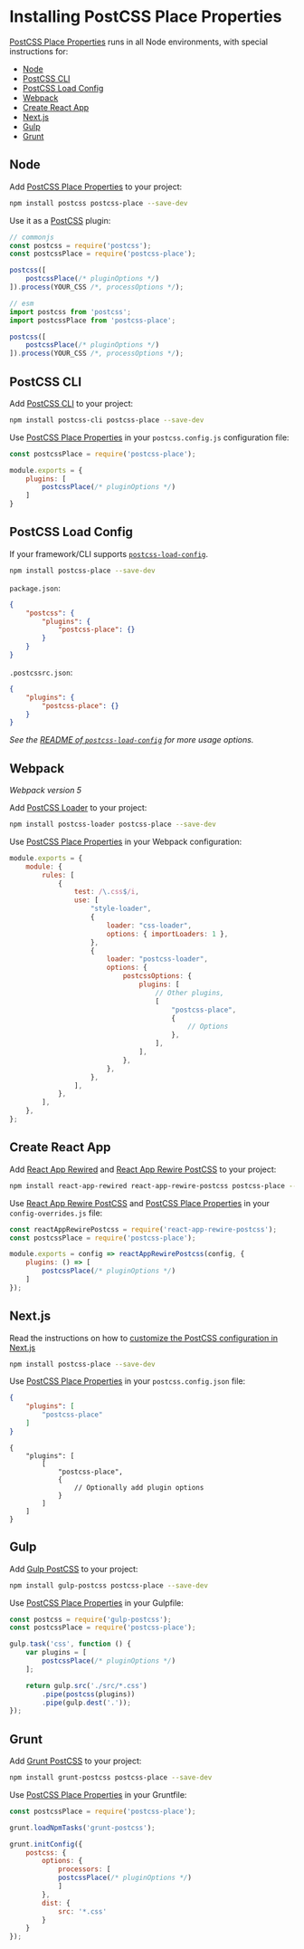 # Installing PostCSS Place Properties

[PostCSS Place Properties] runs in all Node environments, with special instructions for:

- [Node](#node)
- [PostCSS CLI](#postcss-cli)
- [PostCSS Load Config](#postcss-load-config)
- [Webpack](#webpack)
- [Create React App](#create-react-app)
- [Next.js](#nextjs)
- [Gulp](#gulp)
- [Grunt](#grunt)



## Node

Add [PostCSS Place Properties] to your project:

```bash
npm install postcss postcss-place --save-dev
```

Use it as a [PostCSS] plugin:

```js
// commonjs
const postcss = require('postcss');
const postcssPlace = require('postcss-place');

postcss([
	postcssPlace(/* pluginOptions */)
]).process(YOUR_CSS /*, processOptions */);
```

```js
// esm
import postcss from 'postcss';
import postcssPlace from 'postcss-place';

postcss([
	postcssPlace(/* pluginOptions */)
]).process(YOUR_CSS /*, processOptions */);
```

## PostCSS CLI

Add [PostCSS CLI] to your project:

```bash
npm install postcss-cli postcss-place --save-dev
```

Use [PostCSS Place Properties] in your `postcss.config.js` configuration file:

```js
const postcssPlace = require('postcss-place');

module.exports = {
	plugins: [
		postcssPlace(/* pluginOptions */)
	]
}
```

## PostCSS Load Config

If your framework/CLI supports [`postcss-load-config`](https://github.com/postcss/postcss-load-config).

```bash
npm install postcss-place --save-dev
```

`package.json`:

```json
{
	"postcss": {
		"plugins": {
			"postcss-place": {}
		}
	}
}
```

`.postcssrc.json`:

```json
{
	"plugins": {
		"postcss-place": {}
	}
}
```

_See the [README of `postcss-load-config`](https://github.com/postcss/postcss-load-config#usage) for more usage options._

## Webpack

_Webpack version 5_

Add [PostCSS Loader] to your project:

```bash
npm install postcss-loader postcss-place --save-dev
```

Use [PostCSS Place Properties] in your Webpack configuration:

```js
module.exports = {
	module: {
		rules: [
			{
				test: /\.css$/i,
				use: [
					"style-loader",
					{
						loader: "css-loader",
						options: { importLoaders: 1 },
					},
					{
						loader: "postcss-loader",
						options: {
							postcssOptions: {
								plugins: [
									// Other plugins,
									[
										"postcss-place",
										{
											// Options
										},
									],
								],
							},
						},
					},
				],
			},
		],
	},
};
```

## Create React App

Add [React App Rewired] and [React App Rewire PostCSS] to your project:

```bash
npm install react-app-rewired react-app-rewire-postcss postcss-place --save-dev
```

Use [React App Rewire PostCSS] and [PostCSS Place Properties] in your
`config-overrides.js` file:

```js
const reactAppRewirePostcss = require('react-app-rewire-postcss');
const postcssPlace = require('postcss-place');

module.exports = config => reactAppRewirePostcss(config, {
	plugins: () => [
		postcssPlace(/* pluginOptions */)
	]
});
```

## Next.js

Read the instructions on how to [customize the PostCSS configuration in Next.js](https://nextjs.org/docs/advanced-features/customizing-postcss-config)

```bash
npm install postcss-place --save-dev
```

Use [PostCSS Place Properties] in your `postcss.config.json` file:

```json
{
	"plugins": [
		"postcss-place"
	]
}
```

```json5
{
	"plugins": [
		[
			"postcss-place",
			{
				// Optionally add plugin options
			}
		]
	]
}
```

## Gulp

Add [Gulp PostCSS] to your project:

```bash
npm install gulp-postcss postcss-place --save-dev
```

Use [PostCSS Place Properties] in your Gulpfile:

```js
const postcss = require('gulp-postcss');
const postcssPlace = require('postcss-place');

gulp.task('css', function () {
	var plugins = [
		postcssPlace(/* pluginOptions */)
	];

	return gulp.src('./src/*.css')
		.pipe(postcss(plugins))
		.pipe(gulp.dest('.'));
});
```

## Grunt

Add [Grunt PostCSS] to your project:

```bash
npm install grunt-postcss postcss-place --save-dev
```

Use [PostCSS Place Properties] in your Gruntfile:

```js
const postcssPlace = require('postcss-place');

grunt.loadNpmTasks('grunt-postcss');

grunt.initConfig({
	postcss: {
		options: {
			processors: [
			postcssPlace(/* pluginOptions */)
			]
		},
		dist: {
			src: '*.css'
		}
	}
});
```

[Gulp PostCSS]: https://github.com/postcss/gulp-postcss
[Grunt PostCSS]: https://github.com/nDmitry/grunt-postcss
[PostCSS]: https://github.com/postcss/postcss
[PostCSS CLI]: https://github.com/postcss/postcss-cli
[PostCSS Loader]: https://github.com/postcss/postcss-loader
[PostCSS Place Properties]: https://github.com/csstools/postcss-plugins/tree/main/plugins/postcss-place
[React App Rewire PostCSS]: https://github.com/csstools/react-app-rewire-postcss
[React App Rewired]: https://github.com/timarney/react-app-rewired
[Next.js]: https://nextjs.org
